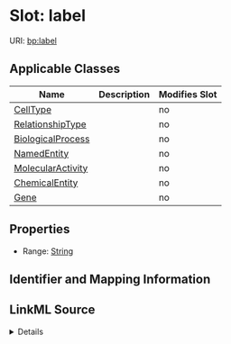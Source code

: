

# Slot: label

URI: [bp:label](http://w3id.org/ontogpt/biological-process-templatelabel)



<!-- no inheritance hierarchy -->





## Applicable Classes

| Name | Description | Modifies Slot |
| --- | --- | --- |
| [CellType](CellType.md) |  |  no  |
| [RelationshipType](RelationshipType.md) |  |  no  |
| [BiologicalProcess](BiologicalProcess.md) |  |  no  |
| [NamedEntity](NamedEntity.md) |  |  no  |
| [MolecularActivity](MolecularActivity.md) |  |  no  |
| [ChemicalEntity](ChemicalEntity.md) |  |  no  |
| [Gene](Gene.md) |  |  no  |







## Properties

* Range: [String](String.md)





## Identifier and Mapping Information








## LinkML Source

<details>
```yaml
name: label
alias: label
domain_of:
- BiologicalProcess
- NamedEntity
range: string

```
</details>
